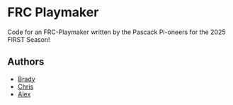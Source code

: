 # FRC Playmaker

Code for an FRC-Playmaker written by the Pascack Pi-oneers for the 2025 FIRST Season!


## Authors

- [Brady](https://www.github.com/BredTheTree)
- [Chris](https://www.github.com/aeo73)
- [Alex](https://www.github.com/alextheradu)


